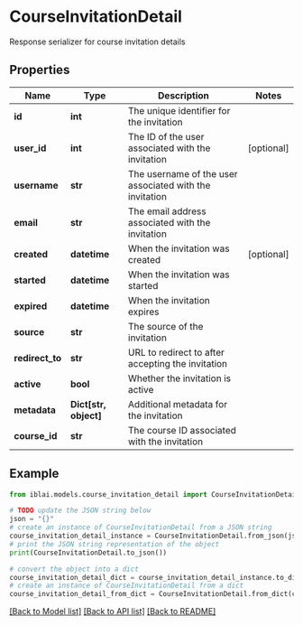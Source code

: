 # CourseInvitationDetail

Response serializer for course invitation details

## Properties

Name | Type | Description | Notes
------------ | ------------- | ------------- | -------------
**id** | **int** | The unique identifier for the invitation | 
**user_id** | **int** | The ID of the user associated with the invitation | [optional] 
**username** | **str** | The username of the user associated with the invitation | 
**email** | **str** | The email address associated with the invitation | 
**created** | **datetime** | When the invitation was created | [optional] 
**started** | **datetime** | When the invitation was started | 
**expired** | **datetime** | When the invitation expires | 
**source** | **str** | The source of the invitation | 
**redirect_to** | **str** | URL to redirect to after accepting the invitation | 
**active** | **bool** | Whether the invitation is active | 
**metadata** | **Dict[str, object]** | Additional metadata for the invitation | 
**course_id** | **str** | The course ID associated with the invitation | 

## Example

```python
from iblai.models.course_invitation_detail import CourseInvitationDetail

# TODO update the JSON string below
json = "{}"
# create an instance of CourseInvitationDetail from a JSON string
course_invitation_detail_instance = CourseInvitationDetail.from_json(json)
# print the JSON string representation of the object
print(CourseInvitationDetail.to_json())

# convert the object into a dict
course_invitation_detail_dict = course_invitation_detail_instance.to_dict()
# create an instance of CourseInvitationDetail from a dict
course_invitation_detail_from_dict = CourseInvitationDetail.from_dict(course_invitation_detail_dict)
```
[[Back to Model list]](../README.md#documentation-for-models) [[Back to API list]](../README.md#documentation-for-api-endpoints) [[Back to README]](../README.md)


